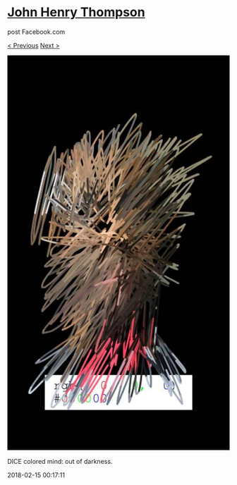 # [John Henry Thompson](../README.md)
post Facebook.com

[< Previous](2018-02-15-1.md) [Next >](2018-02-14-1.md)

[![](../media/2018-02-15/Timeline-Photos-DICE-colored-mind-out-of-darkness.jpg)](../README.md)

DICE colored mind: out of darkness.

2018-02-15 00:17:11